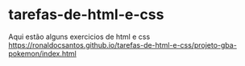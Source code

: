 # tarefas-de-html-e-css
 Aqui estão alguns exercicios de html e css
https://ronaldocsantos.github.io/tarefas-de-html-e-css/projeto-gba-pokemon/index.html
